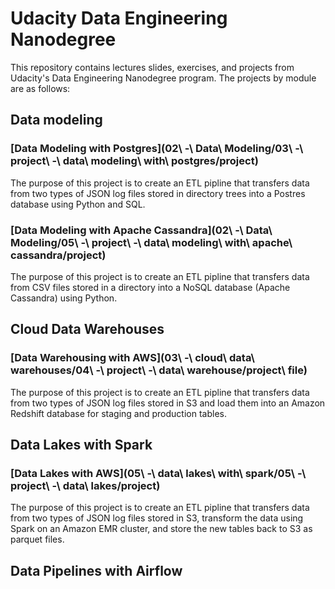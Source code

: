 # Udacity Data Engineering Nanodegree

This repository contains lectures slides, exercises, and projects from Udacity's Data Engineering Nanodegree program. The projects by module are as follows:

## Data modeling

### [Data Modeling with Postgres](02\ -\ Data\ Modeling/03\ -\ project\ -\ data\ modeling\ with\ postgres/project)

The purpose of this project is to create an ETL pipline that transfers data from two types of JSON log files stored in directory trees into a Postres database using Python and SQL.

### [Data Modeling with Apache Cassandra](02\ -\ Data\ Modeling/05\ -\ project\ -\ data\ modeling\ with\ apache\ cassandra/project)

The purpose of this project is to create an ETL pipline that transfers data from CSV files stored in a directory into a NoSQL database (Apache Cassandra) using Python.

## Cloud Data Warehouses

### [Data Warehousing with AWS](03\ -\ cloud\ data\ warehouses/04\ -\ project\ -\ data\ warehouse/project\ file)

The purpose of this project is to create an ETL pipline that transfers data from two types of JSON log files stored in S3 and load them into an Amazon Redshift database for staging and production tables.

## Data Lakes with Spark

### [Data Lakes with AWS](05\ -\ data\ lakes\ with\ spark/05\ -\ project\ -\ data\ lakes/project)

The purpose of this project is to create an ETL pipline that transfers data from two types of JSON log files stored in S3, transform the data using Spark on an Amazon EMR cluster, and store the new tables back to S3 as parquet files.

## Data Pipelines with Airflow



